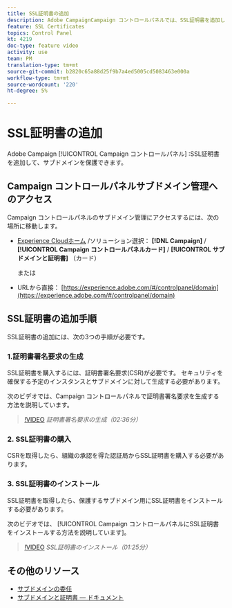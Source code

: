 ```yaml
---
title: SSL証明書の追加
description: Adobe CampaignCampaign コントロールパネルでは、SSL証明書を追加してサブドメインを保護できます。
feature: SSL Certificates
topics: Control Panel
kt: 4219
doc-type: feature video
activity: use
team: PM
translation-type: tm+mt
source-git-commit: b2820c65a88d25f9b7a4ed5005cd5083463e000a
workflow-type: tm+mt
source-wordcount: '220'
ht-degree: 5%

---
```



# SSL証明書の追加

Adobe Campaign [!UICONTROL Campaign コントロールパネル] :SSL証明書を追加して、サブドメインを保護できます。

## Campaign コントロールパネルサブドメイン管理へのアクセス

Campaign コントロールパネルのサブドメイン管理にアクセスするには、次の場所に移動します。

* [Experience Cloudホーム](https://experience.adobe.com/#/home) /ソリューション選択： **[!DNL Campaign]** / **[!UICONTROL Campaign コントロールパネルカード]** / **[!UICONTROL サブドメインと証明書]** （カード）

   または
* URLから直接： [https://experience.adobe.com/#/controlpanel/domain](https://experience.adobe.com/#/controlpanel/domain)

## SSL証明書の追加手順

SSL証明書の追加には、次の3つの手順が必要です。

### 1.証明書署名要求の生成

SSL証明書を購入するには、証明書署名要求(CSR)が必要です。 セキュリティを確保する予定のインスタンスとサブドメインに対して生成する必要があります。

次のビデオでは、Campaign コントロールパネルで証明書署名要求を生成する方法を説明しています。

>[!VIDEO](https://video.tv.adobe.com/v/31317?quality=12)
*証明書署名要求の生成（02:36分）*

### 2. SSL証明書の購入

CSRを取得したら、組織の承認を得た認証局からSSL証明書を購入する必要があります。

### 3. SSL証明書のインストール

SSL証明書を取得したら、保護するサブドメイン用にSSL証明書をインストールする必要があります。

次のビデオでは、 [!UICONTROL Campaign コントロールパネルにSSL証明書をインストールする方法を説明しています]。

>[!VIDEO](https://video.tv.adobe.com/v/31166?quality=12)
*SSL証明書のインストール（01:25分）*

## その他のリソース

* [サブドメインの委任](/help/acc/monitoring-campaign-classic/control-panel/subdomain-delegation.md)
* [サブドメインと証明書 — ドキュメント](https://docs.adobe.com/content/help/ja-JP/control-panel/using/subdomains-and-certificates/renewing-subdomain-certificate.html)
